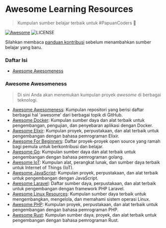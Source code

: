 # Awesome Learning Resources

> Kumpulan sumber belajar terbaik untuk #PapuanCoders 🚀

[![Awesome](https://cdn.rawgit.com/sindresorhus/awesome/d7305f38d29fed78fa85652e3a63e154dd8e8829/media/badge.svg)](https://github.com/papua-opensource/awesome-learning-resources) ![LICENSE](https://img.shields.io/github/license/mashape/apistatus.svg)

Silahkan membaca [panduan kontribusi](./CONTRIBUTING.md) sebelum menambahkan sumber belajar yang baru.

### Daftar Isi

- [Awesome Awesomeness](awesome-awesomeness)

### Awesome Awesomeness

> Di sini Anda akan menemukan kumpulan proyek _awesome_ di berbagai teknologi.

- [Awesome Awesomeness](https://github.com/bayandin/awesome-awesomeness): Kumpulan repositori yang berisi daftar berbagai hal 'awesome' dari berbagai topik di GitHub.
- [Awesome Docker](https://github.com/veggiemonk/awesome-docker): Kumpulan sumber daya dan alat terbaik untuk pengembangan, pengujian, dan penyebaran aplikasi dengan Docker.
- [Awesome Elixir](https://github.com/h4cc/awesome-elixir): Kumpulan proyek, perpustakaan, dan alat terbaik untuk pengembangan dengan bahasa pemrograman Elixir.
- [Awesome For Beginners](https://github.com/MunGell/awesome-for-beginners): Daftar proyek-proyek open source yang ramah bagi pemula untuk berkontribusi dan belajar.
- [Awesome Go](https://github.com/avelino/awesome-go): Kumpulan sumber daya dan alat terbaik untuk pengembangan dengan bahasa pemrograman golang.
- [Awesome IoT](https://github.com/HQarroum/awesome-iot): Kumpulan alat, perangkat lunak, dan sumber daya terbaik untuk Internet of Things (IoT).
- [Awesome JavaScript](https://github.com/sorrycc/awesome-javascript): Kumpulan proyek, perpustakaan, dan alat terbaik untuk pengembangan dengan JavaScript.
- [Awesome Laravel](https://github.com/titonova/awesome-laravel): Daftar sumber daya, perpustakaan, dan alat terbaik untuk pengembangan dengan framework PHP Laravel.
- [Awesome Linux Resources](https://github.com/itech001/awesome-linux-resources): Kumpulan sumber daya terbaik untuk mengembangkan, mengelola, dan memahami sistem operasi Linux.
- [Awesome PHP](https://github.com/ziadoz/awesome-php): Kumpulan proyek, perpustakaan, dan alat terbaik untuk pengembangan dengan bahasa pemrograman PHP.
- [Awesome Rust](https://github.com/rust-unofficial/awesome-rust): Kumpulan sumber daya, proyek, dan alat terbaik untuk pengembangan dengan bahasa pemrograman Rust.





